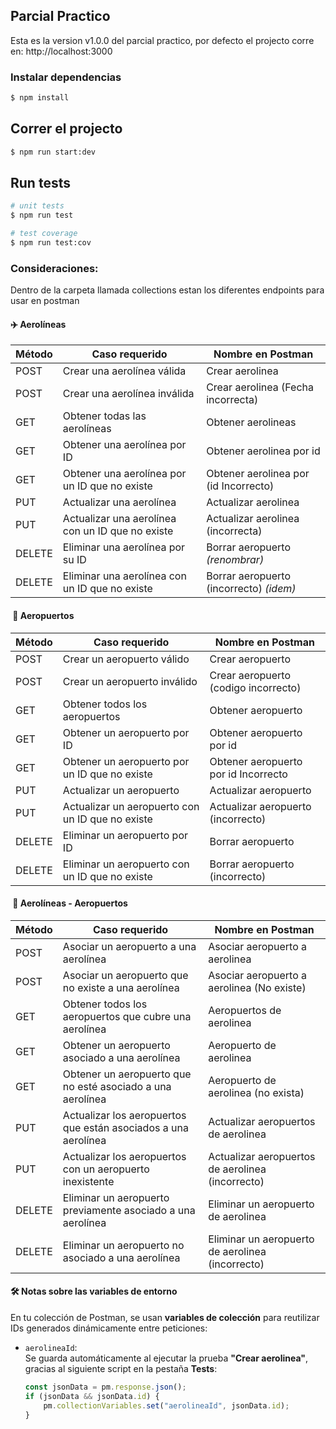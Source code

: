 ## Parcial Practico

Esta es la version v1.0.0 del parcial practico, por defecto el projecto corre en: http://localhost:3000

### Instalar dependencias

```bash
$ npm install
```

## Correr el projecto

```bash
$ npm run start:dev
```

## Run tests

```bash
# unit tests
$ npm run test

# test coverage
$ npm run test:cov
```

### Consideraciones:

Dentro de la carpeta llamada collections estan los diferentes endpoints para usar en postman

#### ✈️ Aerolíneas

| Método | Caso requerido                                               | Nombre en Postman                        |
|--------|--------------------------------------------------------------|------------------------------------------|
| POST   | Crear una aerolínea válida                                   | Crear aerolinea                          |
| POST   | Crear una aerolínea inválida                                 | Crear aerolinea (Fecha incorrecta)       |
| GET    | Obtener todas las aerolíneas                                 | Obtener aerolineas                       |
| GET    | Obtener una aerolínea por ID                                 | Obtener aerolinea por id                 |
| GET    | Obtener una aerolínea por un ID que no existe                | Obtener aerolinea por (id Incorrecto)    |
| PUT    | Actualizar una aerolínea                                     | Actualizar aerolinea                     |
| PUT    | Actualizar una aerolínea con un ID que no existe             | Actualizar aerolinea (incorrecta)   |
| DELETE | Eliminar una aerolínea por su ID                             | Borrar aeropuerto *(renombrar)*          |
| DELETE | Eliminar una aerolínea con un ID que no existe              | Borrar aeropuerto (incorrecto) *(idem)*  |


####  🛫 Aeropuertos

| Método | Caso requerido                                               | Nombre en Postman                            |
|--------|--------------------------------------------------------------|----------------------------------------------|
| POST   | Crear un aeropuerto válido                                   | Crear aeropuerto                             |
| POST   | Crear un aeropuerto inválido                                 | Crear aeropuerto (codigo incorrecto)         |
| GET    | Obtener todos los aeropuertos                                | Obtener aeropuerto                           |
| GET    | Obtener un aeropuerto por ID                                 | Obtener aeropuerto por id                    |
| GET    | Obtener un aeropuerto por un ID que no existe                | Obtener aeropuerto por id Incorrecto         |
| PUT    | Actualizar un aeropuerto                                     | Actualizar aeropuerto                         |
| PUT    | Actualizar un aeropuerto con un ID que no existe             | Actualizar aeropuerto (incorrecto)        |
| DELETE | Eliminar un aeropuerto por ID                                | Borrar aeropuerto                             |
| DELETE | Eliminar un aeropuerto con un ID que no existe               | Borrar aeropuerto (incorrecto)               |

####  🔁 Aerolíneas - Aeropuertos

| Método | Caso requerido                                               | Nombre en Postman                                   |
|--------|--------------------------------------------------------------|-----------------------------------------------------|
| POST   | Asociar un aeropuerto a una aerolínea                        | Asociar aeropuerto a aerolinea                     |
| POST   | Asociar un aeropuerto que no existe a una aerolínea          | Asociar aeropuerto a aerolinea (No existe)         |
| GET    | Obtener todos los aeropuertos que cubre una aerolínea        | Aeropuertos de aerolinea                           |
| GET    | Obtener un aeropuerto asociado a una aerolínea               | Aeropuerto de aerolinea                            |
| GET    | Obtener un aeropuerto que no esté asociado a una aerolínea   | Aeropuerto de aerolinea (no exista)               |
| PUT    | Actualizar los aeropuertos que están asociados a una aerolínea | Actualizar aeropuertos de aerolinea           |
| PUT    | Actualizar los aeropuertos con un aeropuerto inexistente     | Actualizar aeropuertos de aerolinea (incorrecto)   |
| DELETE | Eliminar un aeropuerto previamente asociado a una aerolínea  | Eliminar un aeropuerto de aerolinea                |
| DELETE | Eliminar un aeropuerto no asociado a una aerolínea           | Eliminar un aeropuerto de aerolinea (incorrecto)   |

#### 🛠️ Notas sobre las variables de entorno

En tu colección de Postman, se usan **variables de colección** para reutilizar IDs generados dinámicamente entre peticiones:

- `aerolineaId`:  
  Se guarda automáticamente al ejecutar la prueba **"Crear aerolinea"**, gracias al siguiente script en la pestaña **Tests**:

  ```javascript
  const jsonData = pm.response.json();
  if (jsonData && jsonData.id) {
      pm.collectionVariables.set("aerolineaId", jsonData.id);
  }


